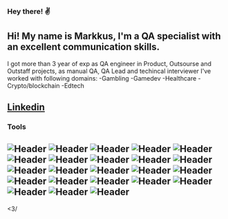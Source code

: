 
### Hey there!  ✌️
##  Hi! My name is Markkus, I'm a QA specialist with an excellent communication skills.
I got more than 3 year of exp as QA engineer in Product, Outsourse and Outstaff projects, as manual QA, QA Lead and techincal interviewer
I've worked with following domains:
-Gambling
-Gamedev
-Healthcare
-Crypto/blockchain
-Edtech
  
## [Linkedin](https://www.linkedin.com/in/markkuskarner/)

### Tools
![Header](https://img.shields.io/badge/Jira-090909?style=for-the-badge&logo=jira&logoColor=136be1)
![Header](https://img.shields.io/badge/Postman-090909?style=for-the-badge&logo=postman&logoColor=f76935)
![Header](https://img.shields.io/badge/Github-090909?style=for-the-badge&logo=github&logoColor=8cc4d7)
![Header](https://img.shields.io/badge/MySQL-090909?style=for-the-badge&logo=mysql&logoColor=00618a)
![Header](https://img.shields.io/badge/DevTools-090909?style=for-the-badge&logo=googlechrome&logoColor=2674f2)
![Header](https://img.shields.io/badge/AndroidStudio-090909?style=for-the-badge&logo=androidstudio&logoColor=3ad07d)
![Header](https://img.shields.io/badge/TestRail-090909?style=for-the-badge&logo=TestRail&logoColor=8cc4d7)
![Header](https://img.shields.io/badge/Fiddler-090909?style=for-the-badge&logo=fiddler&logoColor=8cc4d7)
![Header](https://img.shields.io/badge/Xcode-090909?style=for-the-badge&logo=Xcode&logoColor=8cc4d7)
![Header](https://img.shields.io/badge/Figma-090909?style=for-the-badge&logo=Figma&logoColor=F24E1E)
![Header](https://img.shields.io/badge/docker-090909?style=for-the-badge&logo=Docker&logoColor=2496ED)
![Header](https://img.shields.io/badge/Trello-090909?style=for-the-badge&logo=Trello&logoColor=0052CC)
![Header](https://img.shields.io/badge/VScode-090909?style=for-the-badge&logo=visualstudiocode&logoColor=007ACC)
![Header](https://img.shields.io/badge/Brevo-090909?style=for-the-badge&logo=Brevo&logoColor=0B996E)
![Header](https://img.shields.io/badge/Confluence-090909?style=for-the-badge&logo=Confluence&logoColor=172B4D)
![Header](https://img.shields.io/badge/charlesProxy-090909?style=for-the-badge&logo=charlesproxy&logoColor=#172B4D)
![Header](https://img.shields.io/badge/TestFlight-090909?style=for-the-badge&logo=TestFlight&logoColor=#172B4D)
![Header](https://img.shields.io/badge/OpenSearch-090909?style=for-the-badge&logo=OpenSearch&logoColor=#172B4D)
![Header](https://img.shields.io/badge/Kafka-090909?style=for-the-badge&logo=Kafka&logoColor=#172B4D)
![Header](https://img.shields.io/badge/ArgoCD-090909?style=for-the-badge&logo=ArgoCD&logoColor=#172B4D)
![Header](https://img.shields.io/badge/pgAdmin-090909?style=for-the-badge&logo=pgAdmin&logoColor=#172B4D)
![Header](https://img.shields.io/badge/BrowserStack-090909?style=for-the-badge&logo=BrowserStack&logoColor=#172B4D)
![Header](https://img.shields.io/badge/xRay-090909?style=for-the-badge&logo=xRay&logoColor=#172B4D)
----
<3/
